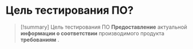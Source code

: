# Цель тестирования ПО?
> [!summary] Цель тестирования ПО
> **Предоставление** актуальной **информации о соответствии** производимого продукта **требованиям** .

